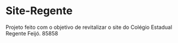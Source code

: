 # Site-Regente
Projeto feito com o objetivo de revitalizar o site do Colégio Estadual Regente Feijó.
85858
